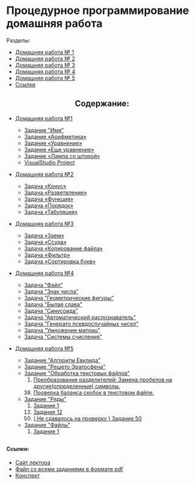 <h1 align=left> Процедурное программирование домашняя работа </h1>

Разделы:
     
- <a href='#HomeWork_1'> Домашняя работа № 1 </a>
- <a href='#HomeWork_2'> Домашняя работа № 2 </a>
- <a href='#HomeWork_3'> Домашняя работа № 3 </a>
- <a href='#HomeWork_4'> Домашняя работа № 4 </a>   
- <a href='#HomeWork_5'> Домашняя работа № 5 </a>
- <a href='#links'> Ссылки</a>
     
</h1>

<h2 align=center>  Содержание:</h2>

* <a name='HomeWork_1'>[Домашняя работа №1](HomeWork_1)</a>
  - [Задание "Имя"](HomeWork_1/task_name/name.cpp)
  - [Задание «Арифметика»](HomeWork_1/task_arithmetic/arithmetic.cpp)
  - [Задание «Уравнение»](HomeWork_1/task_equation/equation.cpp)
  - [Задание «Еще уравнение»](HomeWork_1/task_quadratic_equation/quadratic_equation.cpp)
  - [Задание «Лампа со шторой»](HomeWork_1/task_lamp_with_curtain/lamp_with_curtain.cpp)
  - [VisualStudio Project]()

* <a name='HomeWork_2'>[Домашняя работа №2](HomeWork_2)</a>
   - [Задача «Конус»](HomeWork_2/task_truncated_cone/truncated_cone.cpp)
   - [Задача «Разветвление»](HomeWork_2/task_branching/branching.cpp)
   - [Задача «Функция»](HomeWork_2/task_function/function.cpp)
   - [Задача «Порядок»](HomeWork_2/task_order/order.cpp)
   - [Задача «Табуляция»](HomeWork_2/task_tabulation/tabulation.cpp)
   
* <a name='HomeWork_3'>[Домашняя работа №3](HomeWork_3)</a>
   - [Задача «Заем»](HomeWork_3/task_loan/loan.cpp)
   - [Задача «Ссуда»](HomeWork_3/task_finding_loan_interest/finding_loan_interest.cpp)
   - [Задача «Копирование файла»](HomeWork_3/task_copy_file/copy_file.cpp)
   - [Задача «Фильтр»](HomeWork_3/task_filter/filter.cpp)
   - [Задача «Сортировка букв»](HomeWork_3/task_sorting_letters/sorting_letters.cpp)

* <a name='HomeWork_4' href='HomeWork_4'>Домашняя работа №4</a>
   - [Задача "Файл"](HomeWork_4/task_file/file.cpp)
   - [Задача "Знак числа"](HomeWork_4/task_number_sign/number_sign.cpp)
   - [Задача "Геометрические фигуры"](HomeWork_4/task_geometric_shapes/geometric_shapes.cpp)
   - [Задача "Былая слава"](HomeWork_4/task_old_glory/old_glory.cpp)
   - [Задача "Синусоида"](HomeWork_4/task_sinusoid/sinusoid.cpp)
   - [Задача "Автоматический распознаватель"](HomeWork_4/task_automatic_recognizer/automatic_recognizer.cpp)
   - [Задача "Генерато псевдослучайных чисел"](HomeWork_4/task_generator_random_number/generator_random_number.cpp)
   - [Задача "Умножение матриц"](HomeWork_4/task_multiplication_matrix/multiplication_matrix.cpp)
   - [Задача "Системы счисления"](HomeWork_4/task_system_number/system_number.cpp)

* <a name='HomeWork_5' href='HomeWork_5'>Домашняя работа №5 </a>
   - [Задание "Алгоритм Евклида"](HomeWork_5/task_Euclidean_Algorithm/Euclidean_Algorithm.cpp)
   - [Задание "Решето Эратосфена"](HomeWork_5/task_Sieve_Of_Eratosthenes/Sieve_Of_Eratosthenes.cpp)
   - [Задание "Обработка текстовых файлов"](HomeWork_5/task_Processing_Text_Files)
          <ol start="1" type="1">
               <li value = 1>  [ Преобразование разделителей: Замена пробелов на другие(определенные) символы.](HomeWork_5/task_Processing_Text_Files/task_number_1.cpp) </li>
               <li value = 38> [ Проверка баланса скобок в текстовом файле.]((HomeWork_5/task_Processing_Text_Files/task_number_38.cpp)) </li>
          </ol>
   - [Задание "Ряды"](HomeWork_5/task_ranks)
          <ol type="1">
               <li value = 1>  [ Задание 1](HomeWork_5/task_ranks/task_number_1.cpp) </li>
               <li value = 12>  [ Задание 12](HomeWork_5/task_ranks/task_number_12.cpp) </li>
               <li value = 50>  [ ( Не сдавалось на проверку ) Задание 50 ](HomeWork_5/task_ranks/task_number_50.cpp) </li>
          </ol>
   - [Задание "Файлы"](HomeWork_5/task_files)
          <ol start="1" type="1">
               <li value = 1>  [ Задание 1 ](HomeWork_5/task_files/task_number_1.cpp) </li>
          </ol>


##
<h4 name='links'>  Ссылки:</h4>

 - <a href='https://lizochekk.jimdofree.com/' title='Сайт лектора Каширской Е. Н.'> Сайт лектора</a>
 - <a href='ReferenceMaterial/ALL_HOMEWORKS.pdf' title='Скопировано с сайта лектра Каширской Е. Н.'> Файл со всеми заданиями в формате pdf</a>
 - <a href='ReferenceMaterial/ABSTRACT.pdf' title='Скопированно с сайта лектра Каширской Е. Н.'> Конспект </a>
